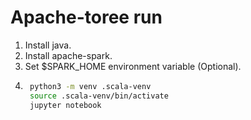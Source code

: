 # Apache-toree run
1. Install java.
2. Install apache-spark.
3. Set $SPARK_HOME environment variable (Optional).
4. ```bash
    python3 -m venv .scala-venv
    source .scala-venv/bin/activate
    jupyter notebook
```


